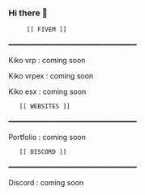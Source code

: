 ### Hi there 👋


         [[ FIVEM ]]
         
━━━━━━━━━━━━━━━━━━━━━━━━━━━━━━

Kiko vrp : coming soon

Kiko vrpex : coming soon

Kiko esx : coming soon


       [[ WEBSITES ]]
       
━━━━━━━━━━━━━━━━━━━━━━━━━━━━━━

Portfolio : coming soon


       [[ DISCORD ]]
       
━━━━━━━━━━━━━━━━━━━━━━━━━━━━━━

Discord : coming soon
